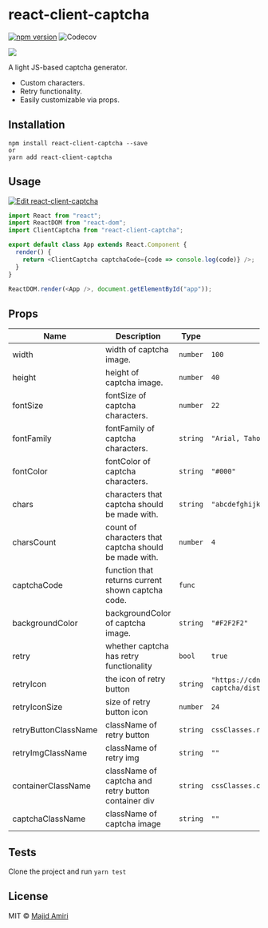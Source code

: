 # react-client-captcha

[![npm version](https://img.shields.io/npm/v/react-client-captcha.svg)](https://www.npmjs.com/package/react-client-captcha)
![Codecov](https://img.shields.io/codecov/c/github/majid-amiri/react-client-captcha?token=fa410599316a4368b4ecdb828baf6cbb)

![](https://raw.githubusercontent.com/majid-amiri/react-client-captcha/master/react-client-captcha.png)

A light JS-based captcha generator.

- Custom characters.
- Retry functionality.
- Easily customizable via props.

## Installation

```
npm install react-client-captcha --save
or
yarn add react-client-captcha
```

## Usage

[![Edit react-client-captcha](https://codesandbox.io/static/img/play-codesandbox.svg)](https://codesandbox.io/s/stoic-noyce-fnkkq)

```javascript
import React from "react";
import ReactDOM from "react-dom";
import ClientCaptcha from "react-client-captcha";

export default class App extends React.Component {
  render() {
    return <ClientCaptcha captchaCode={code => console.log(code)} />;
  }
}

ReactDOM.render(<App />, document.getElementById("app"));
```

## Props

<!-- --begin-insert-props-- -->

| Name                 | Description                                           | Type     | Default                                                              |
| -------------------- | ----------------------------------------------------- | -------- | -------------------------------------------------------------------- |
| width                | width of captcha image.                               | `number` | `100`                                                                |
| height               | height of captcha image.                              | `number` | `40`                                                                 |
| fontSize             | fontSize of captcha characters.                       | `number` | `22`                                                                 |
| fontFamily           | fontFamily of captcha characters.                     | `string` | `"Arial, Tahoma"`                                                    |
| fontColor            | fontColor of captcha characters.                      | `string` | `"#000"`                                                             |
| chars                | characters that captcha should be made with.          | `string` | `"abcdefghijklmnopqrstuvwxyzABCDEFGHIJKLMNOPQRSTUVWXYZ0123456789"`   |
| charsCount           | count of characters that captcha should be made with. | `number` | `4`                                                                  |
| captchaCode          | function that returns current shown captcha code.     | `func`   |                                                                      |
| backgroundColor      | backgroundColor of captcha image.                     | `string` | `"#F2F2F2"`                                                          |
| retry                | whether captcha has retry functionality               | `bool`   | `true`                                                               |
| retryIcon            | the icon of retry button                              | `string` | `"https://cdn.jsdelivr.net/npm/react-client-captcha/dist/retry.svg"` |
| retryIconSize        | size of retry button icon                             | `number` | `24`                                                                 |
| retryButtonClassName | className of retry button                             | `string` | `cssClasses.retryButton`                                             |
| retryImgClassName    | className of retry img                                | `string` | `""`                                                                 |
| containerClassName   | className of captcha and retry button container div   | `string` | `cssClasses.captchaContainer`                                        |
| captchaClassName     | className of captcha image                            | `string` | `""`                                                                 |

<!-- --end-insert-props-- -->

## Tests

Clone the project and run `yarn test`

## License

MIT © [Majid Amiri](https://github.com/majid-amiri/)

